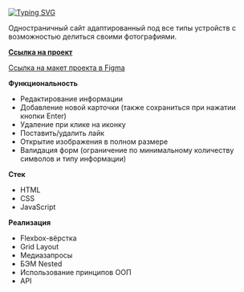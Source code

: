 [![Typing SVG](https://readme-typing-svg.herokuapp.com?font=Lora&size=35&color=000000&width=500&lines=%D0%9F%D1%80%D0%BE%D0%B5%D0%BA%D1%82%3A+%D0%9C%D0%B5%D1%81%D1%82%D0%BE)](https://git.io/typing-svg)

Одностраничный сайт адаптированный под все типы устройств с возможностью делиться своими фотографиями.

**[Ссылка на проект](https://alexzkv.github.io/mesto/)**

[Ссылка на макет проекта в Figma](https://www.figma.com/file/2cn9N9jSkmxD84oJik7xL7/JavaScript.-Sprint-4?node-id=0%3A1)

__Функциональность__
- Редактирование информации
- Добавление новой карточки (также сохраниться при нажатии кнопки Enter)
- Удаление при клике на иконку
- Поставить/удалить лайк
- Открытие изображения в полном размере
- Валидация форм (ограничение по минимальному количеству символов и типу информации)

__Стек__
- HTML
- CSS
- JavaScript

__Реализация__
- Flexbox-вёрстка
- Grid Layout
- Медиазапросы
- БЭМ Nested
- Использование принципов ООП
- API
